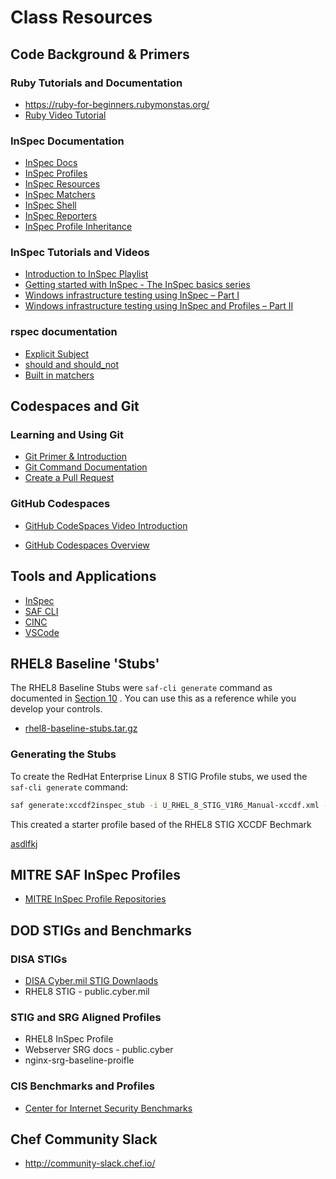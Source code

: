 # Class Resources
## Code Background & Primers
### Ruby Tutorials and Documentation

- <https://ruby-for-beginners.rubymonstas.org/>
- [Ruby Video Tutorial](https://www.youtube.com/watch?v=t_ispmWmdjY&vl=en")
### InSpec Documentation

- [InSpec Docs](https://www.inspec.io/docs/)
- [InSpec Profiles](https://www.inspec.io/docs/reference/profiles/)
- [InSpec Resources](https://www.inspec.io/docs/reference/resources/)
- [InSpec Matchers](https://www.inspec.io/docs/reference/matchers/)
- [InSpec Shell](https://www.inspec.io/docs/reference/shell/)
- [InSpec Reporters](https://www.inspec.io/docs/reference/reporters/)
- [InSpec Profile Inheritance](https://blog.chef.io/2017/07/06/understanding-inspec-profile-inheritance/)
### InSpec Tutorials and Videos

- [Introduction to InSpec Playlist](https://www.youtube.com/playlist?list=PLSZbtIlMt5rcbXOpMRucKzRMXR7HX7awy)
- [Getting started with InSpec - The InSpec basics series](http://www.anniehedgie.com/inspec/)
- [Windows infrastructure testing using InSpec – Part I](http://datatomix.com/?p=236)
- [Windows infrastructure testing using InSpec and Profiles – Part II](http://datatomix.com/?p=238)
### rspec documentation

- [Explicit Subject](https://relishapp.com/rspec/rspec-core/docs/subject/explicit-subject)
- [should and should_not](https://github.com/rspec/rspec-expectations/blob/master/Should.md)
- [Built in matchers](https://relishapp.com/rspec/rspec-expectations/docs/built-in-matchers)
## Codespaces and Git
### Learning and Using Git

- [Git Primer & Introduction](https://www.youtube.com/watch?v=8JJ101D3knE)
- [Git Command Documentation](https://git-scm.com/docs/gittutorial)
- [Create a Pull Request](https://www.digitalocean.com/community/tutorials/how-to-create-a-pull-request-on-github)
### GitHub Codespaces

- [GitHub CodeSpaces Video Introduction](https://www.youtube.com/watch?v=fQbH3meWNQ8)

- [GitHub Codespaces Overview](https://docs.github.com/en/codespaces/overview)
## Tools and Applications

- [InSpec](https://www.inspec.io)
- [SAF CLI](https://saf-cli.mitre.org)
- [CINC](https://cinc.sh)
- [VSCode](https://code.visualstudio.com/download)
## RHEL8 Baseline 'Stubs'

The RHEL8 Baseline Stubs were `saf-cli generate` command as documented in [Section 10](../course/10.md) . You can use this as a reference while you develop your controls.

- [rhel8-baseline-stubs.tar.gz](./rhel8-baseline-stubs.tar.gzvim )

### Generating the Stubs

To create the RedHat Enterprise Linux 8 STIG Profile stubs, we used the `saf-cli generate` command:
```sh
saf generate:xccdf2inspec_stub -i U_RHEL_8_STIG_V1R6_Manual-xccdf.xml -r -o rhel8-baseline-stubs
```
This created a starter profile based of the RHEL8 STIG XCCDF Bechmark

[asdlfkj](./rhel8-baseline-stubs/)
## MITRE SAF InSpec Profiles

- [MITRE InSpec Profile Repositories](https://github.com/mitre?q=inspec+baseline+profile)
## DOD STIGs and Benchmarks
### DISA STIGs

- [DISA Cyber.mil STIG Downlaods](https://public.cyber.mil/stigs/downloads/)
- RHEL8 STIG - public.cyber.mil
### STIG and SRG Aligned Profiles

- RHEL8 InSpec Profile
- Webserver SRG docs - public.cyber
- nginx-srg-baseline-proifle
### CIS Benchmarks and Profiles

- [Center for Internet Security Benchmarks](https://www.cisecurity.org/cis-benchmarks/)
## Chef Community Slack

- <http://community-slack.chef.io/>
